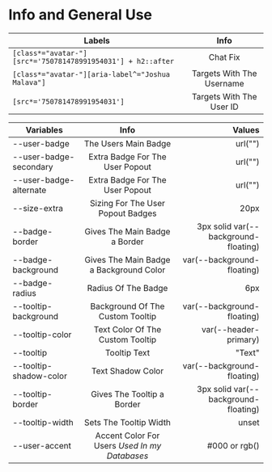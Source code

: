 # Info and General Use

| Labels | Info |
| ------------- |:-------------:|
| ``[class*="avatar-"][src*='750781478991954031'] + h2::after`` | Chat Fix |
| ``[class*="avatar-"][aria-label^="Joshua Malava"]`` | Targets With The Username |
| ``[src*='750781478991954031']`` | Targets With The User ID |

| Variables | Info | Values |
| ------------- |:-------------:| -----:|
| --user-badge | The Users Main Badge | url("") |
| --user-badge-secondary | Extra Badge For The User Popout | url("") |
| --user-badge-alternate | Extra Badge For The User Popout | url("") |
| --size-extra | Sizing For The User Popout Badges | 20px |
| --badge-border | Gives The Main Badge a Border  | 3px solid var(--background-floating) |
| --badge-background | Gives The Main Badge a Background Color | var(--background-floating) |
| --badge-radius | Radius Of The Badge | 6px |
| --tooltip-background | Background Of The Custom Tooltip | var(--background-floating) |
| --tooltip-color | Text Color Of The Custom Tooltip | var(--header-primary) |
| --tooltip | Tooltip Text | "Text" |
| --tooltip-shadow-color | Text Shadow Color | var(--background-floating) |
| --tooltip-border | Gives The Tooltip a Border | 3px solid var(--background-floating) |
| --tooltip-width | Sets The Tooltip Width | unset |
| --user-accent | Accent Color For Users *Used In my Databases*  | #000 or rgb() |
